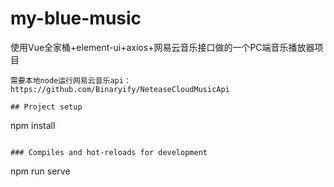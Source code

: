 # my-blue-music
使用Vue全家桶+element-ui+axios+网易云音乐接口做的一个PC端音乐播放器项目
```
需要本地node运行网易云音乐api：
https://github.com/Binaryify/NeteaseCloudMusicApi

## Project setup
```
npm install
```

### Compiles and hot-reloads for development
```
npm run serve
```
